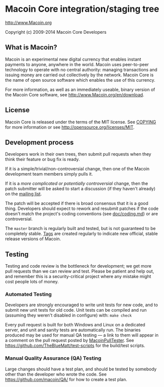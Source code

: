 Macoin Core integration/staging tree
=====================================

http://www.Macoin.org

Copyright (c) 2009-2014 Macoin Core Developers

What is Macoin?
----------------

Macoin is an experimental new digital currency that enables instant payments to
anyone, anywhere in the world. Macoin uses peer-to-peer technology to operate
with no central authority: managing transactions and issuing money are carried
out collectively by the network. Macoin Core is the name of open source
software which enables the use of this currency.

For more information, as well as an immediately useable, binary version of
the Macoin Core software, see http://www.Macoin.org/en/download.

License
-------

Macoin Core is released under the terms of the MIT license. See [COPYING](COPYING) for more
information or see http://opensource.org/licenses/MIT.

Development process
-------------------

Developers work in their own trees, then submit pull requests when they think
their feature or bug fix is ready.

If it is a simple/trivial/non-controversial change, then one of the Macoin
development team members simply pulls it.

If it is a *more complicated or potentially controversial* change, then the patch
submitter will be asked to start a discussion (if they haven't already) on the
[mailing list](http://sourceforge.net/mailarchive/forum.php?forum_name=macoin-development).

The patch will be accepted if there is broad consensus that it is a good thing.
Developers should expect to rework and resubmit patches if the code doesn't
match the project's coding conventions (see [doc/coding.md](doc/coding.md)) or are
controversial.

The `master` branch is regularly built and tested, but is not guaranteed to be
completely stable. [Tags](https://github.com/Macoin/Macoin/tags) are created
regularly to indicate new official, stable release versions of Macoin.

Testing
-------

Testing and code review is the bottleneck for development; we get more pull
requests than we can review and test. Please be patient and help out, and
remember this is a security-critical project where any mistake might cost people
lots of money.

### Automated Testing

Developers are strongly encouraged to write unit tests for new code, and to
submit new unit tests for old code. Unit tests can be compiled and run (assuming they weren't disabled in configure) with: `make check`

Every pull request is built for both Windows and Linux on a dedicated server,
and unit and sanity tests are automatically run. The binaries produced may be
used for manual QA testing — a link to them will appear in a comment on the
pull request posted by [MacoinPullTester](https://github.com/MacoinPullTester). See https://github.com/TheBlueMatt/test-scripts
for the build/test scripts.

### Manual Quality Assurance (QA) Testing

Large changes should have a test plan, and should be tested by somebody other
than the developer who wrote the code.
See https://github.com/macoin/QA/ for how to create a test plan.
